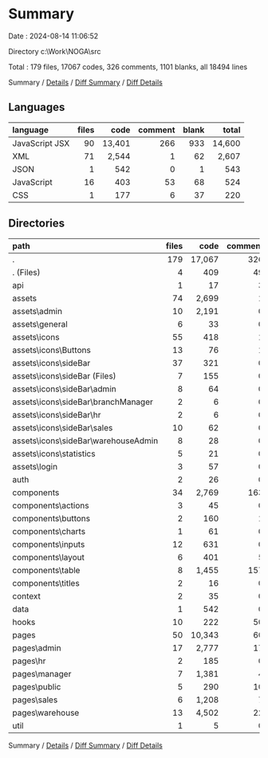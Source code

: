 # Summary

Date : 2024-08-14 11:06:52

Directory c:\\Work\\NOGA\\src

Total : 179 files,  17067 codes, 326 comments, 1101 blanks, all 18494 lines

Summary / [Details](details.md) / [Diff Summary](diff.md) / [Diff Details](diff-details.md)

## Languages
| language | files | code | comment | blank | total |
| :--- | ---: | ---: | ---: | ---: | ---: |
| JavaScript JSX | 90 | 13,401 | 266 | 933 | 14,600 |
| XML | 71 | 2,544 | 1 | 62 | 2,607 |
| JSON | 1 | 542 | 0 | 1 | 543 |
| JavaScript | 16 | 403 | 53 | 68 | 524 |
| CSS | 1 | 177 | 6 | 37 | 220 |

## Directories
| path | files | code | comment | blank | total |
| :--- | ---: | ---: | ---: | ---: | ---: |
| . | 179 | 17,067 | 326 | 1,101 | 18,494 |
| . (Files) | 4 | 409 | 49 | 48 | 506 |
| api | 1 | 17 | 3 | 6 | 26 |
| assets | 74 | 2,699 | 1 | 71 | 2,771 |
| assets\\admin | 10 | 2,191 | 0 | 10 | 2,201 |
| assets\\general | 6 | 33 | 0 | 2 | 35 |
| assets\\icons | 55 | 418 | 1 | 55 | 474 |
| assets\\icons\\Buttons | 13 | 76 | 1 | 13 | 90 |
| assets\\icons\\sideBar | 37 | 321 | 0 | 39 | 360 |
| assets\\icons\\sideBar (Files) | 7 | 155 | 0 | 11 | 166 |
| assets\\icons\\sideBar\\admin | 8 | 64 | 0 | 6 | 70 |
| assets\\icons\\sideBar\\branchManager | 2 | 6 | 0 | 2 | 8 |
| assets\\icons\\sideBar\\hr | 2 | 6 | 0 | 2 | 8 |
| assets\\icons\\sideBar\\sales | 10 | 62 | 0 | 10 | 72 |
| assets\\icons\\sideBar\\warehouseAdmin | 8 | 28 | 0 | 8 | 36 |
| assets\\icons\\statistics | 5 | 21 | 0 | 3 | 24 |
| assets\\login | 3 | 57 | 0 | 4 | 61 |
| auth | 2 | 26 | 0 | 7 | 33 |
| components | 34 | 2,769 | 163 | 233 | 3,165 |
| components\\actions | 3 | 45 | 0 | 11 | 56 |
| components\\buttons | 2 | 160 | 1 | 11 | 172 |
| components\\charts | 1 | 61 | 0 | 4 | 65 |
| components\\inputs | 12 | 631 | 0 | 67 | 698 |
| components\\layout | 6 | 401 | 5 | 24 | 430 |
| components\\table | 8 | 1,455 | 157 | 108 | 1,720 |
| components\\titles | 2 | 16 | 0 | 8 | 24 |
| context | 2 | 35 | 0 | 11 | 46 |
| data | 1 | 542 | 0 | 1 | 543 |
| hooks | 10 | 222 | 50 | 49 | 321 |
| pages | 50 | 10,343 | 60 | 673 | 11,076 |
| pages\\admin | 17 | 2,777 | 17 | 180 | 2,974 |
| pages\\hr | 2 | 185 | 0 | 15 | 200 |
| pages\\manager | 7 | 1,381 | 4 | 81 | 1,466 |
| pages\\public | 5 | 290 | 10 | 27 | 327 |
| pages\\sales | 6 | 1,208 | 7 | 93 | 1,308 |
| pages\\warehouse | 13 | 4,502 | 22 | 277 | 4,801 |
| util | 1 | 5 | 0 | 2 | 7 |

Summary / [Details](details.md) / [Diff Summary](diff.md) / [Diff Details](diff-details.md)